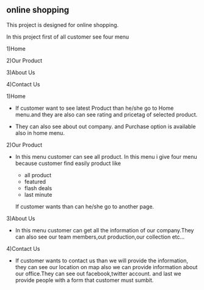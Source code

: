 ## online shopping

This project is designed for online shopping.

In this project first of all customer see four menu

1)Home

2)Our Product

3)About Us

4)Contact Us

1)Home

* If customer want to see latest Product than he/she go to Home menu.and they are also can see rating and pricetag of selected product.

* They can also see about out company.
and Purchase option is available also in home menu.

2)Our Product

* In this menu customer can see all product. In this menu i give four menu because customer find easily product like 

    * all product
    * featured
    * flash deals
    * last minute
    
    If customer wants than can he/she go to another page.

3)About Us

* In this menu customer can get all the information of our company.They can also see our team members,out production,our collection etc...

4)Contact Us

* If customer wants to contact us than we will provide the information,
they can see our location on map also we can provide information about our office.They can see out facebook,twitter account. and last we provide people with a form that customer must sumbit. 